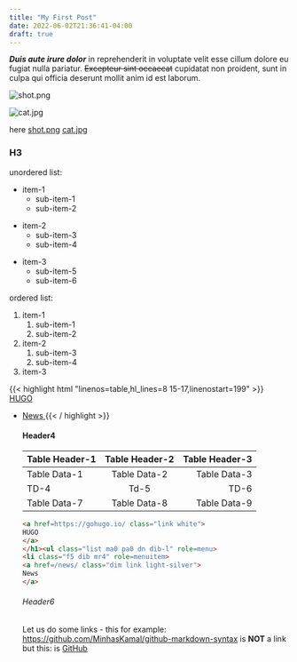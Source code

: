 ```yaml
---
title: "My First Post"
date: 2022-06-02T21:36:41-04:00
draft: true
---
```



***Duis aute irure dolor*** in reprehenderit in voluptate velit esse
cillum dolore eu fugiat nulla pariatur. ~~Excepteur sint occaecat~~ cupidatat non
proident, sunt in culpa qui officia deserunt mollit anim id est laborum.

![shot.png](../shot.png)


![cat.jpg](../cat.jpg)

here [shot.png](../shot.png) [cat.jpg](../cat.jpg)

### H3

unordered list:

* item-1
  * sub-item-1
  * sub-item-2
- item-2
  - sub-item-3
  - sub-item-4
+ item-3
  + sub-item-5
  + sub-item-6


ordered list:

1. item-1
   1. sub-item-1
   2. sub-item-2
2. item-2
   1. sub-item-3
   2. sub-item-4
3. item-3

{{< highlight html "linenos=table,hl_lines=8 15-17,linenostart=199" >}}
<a href=https://gohugo.io/ class="link white">
HUGO
</a>
</h1><ul class="list ma0 pa0 dn dib-l" role=menu>
<li class="f5 dib mr4" role=menuitem>
<a href=/news/ class="dim link light-silver">
News
</a>
{{< / highlight >}}

#### Header4

Table Header-1 | Table Header-2 | Table Header-3
:--- | :---: | ---:
Table Data-1 | Table Data-2 | Table Data-3
TD-4 | Td-5 | TD-6
Table Data-7 | Table Data-8 | Table Data-9

```html
<a href=https://gohugo.io/ class="link white">
HUGO
</a>
</h1><ul class="list ma0 pa0 dn dib-l" role=menu>
<li class="f5 dib mr4" role=menuitem>
<a href=/news/ class="dim link light-silver">
News
</a>
```

###### Header6

Let us do some links - this for example: https://github.com/MinhasKamal/github-markdown-syntax is **NOT** a link but this: is [GitHub](https://github.com/MinhasKamal/github-markdown-syntax)
